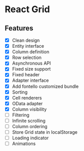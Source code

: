 # React Grid

## Features

- [x] Clean design
- [x] Entity interface
- [x] Column definition
- [x] Row selection
- [x] Asynchronous API
- [x] Fixed size support
- [x] Fixed header
- [x] Adapter interface
- [x] Add fontello customized bundle
- [x] Sorting
- [x] Cell renderers
- [x] OData adapter
- [x] Column visibility
- [ ] Filtering
- [ ] Infinite scrolling
- [ ] Column ordering
- [ ] Store Grid state in localStorage
- [ ] Loading indicator
- [ ] Animations
